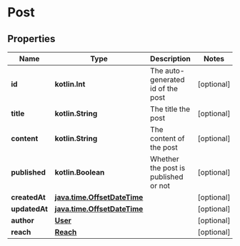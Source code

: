 
# Post

## Properties
Name | Type | Description | Notes
------------ | ------------- | ------------- | -------------
**id** | **kotlin.Int** | The auto-generated id of the post |  [optional]
**title** | **kotlin.String** | The title the post |  [optional]
**content** | **kotlin.String** | The content of the post |  [optional]
**published** | **kotlin.Boolean** | Whether the post is published or not |  [optional]
**createdAt** | [**java.time.OffsetDateTime**](java.time.OffsetDateTime.md) |  |  [optional]
**updatedAt** | [**java.time.OffsetDateTime**](java.time.OffsetDateTime.md) |  |  [optional]
**author** | [**User**](User.md) |  |  [optional]
**reach** | [**Reach**](Reach.md) |  |  [optional]



